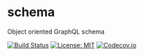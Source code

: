 # schema
Object oriented GraphQL schema

[![Build Status](https://travis-ci.org/oligus/schema.svg?branch=master)](https://travis-ci.org/oligus/jad)
[![License: MIT](https://img.shields.io/badge/License-MIT-yellow.svg)](https://opensource.org/licenses/MIT)
[![Codecov.io](https://codecov.io/gh/oligus/schema/branch/master/graphs/badge.svg)](https://codecov.io/gh/oligus/jad)

